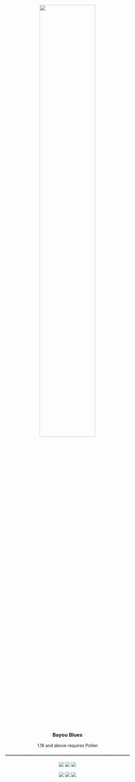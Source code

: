 <p align="center"><img src="https://raw.githubusercontent.com/teamauroramods/BayouBlues/1.18.x/forge/src/main/resources/logo.png" width=60%></p>
<h3 align="center">Bayou Blues</h3>
<p align="center">
  1.18 and above requires Pollen
</p>
<p align="center">
═════════════════════════════════════════
</p>
<p align="center">
  <a href="https://discord.gg/VzXSCFp"><img src="https://img.shields.io/discord/440256241932173323?label=&color=8c8424&labelColor=74bc2c&logo=Discord&logoColor=8c8424&style=for-the-badge"></a>
  <a href="https://twitter.com/teamauroramods"><img src="https://img.shields.io/twitter/follow/teamauroramods?label=&color=8c8424&labelColor=74bc2c&logo=Twitter&logoColor=8c8424&style=for-the-badge"></a>
  <a href="https://github.com/teamauroramods/BayouBlues/blob/1.18.x/LICENSE"><img src="https://img.shields.io/badge/License-All%20rights%20reserved-red.svg?style=for-the-badge&color=8c8424&labelColor=74bc2c"></a>
</p>
<p align="center">
  <img src="https://img.shields.io/badge/-Downloads-orange?style=for-the-badge&color=e04e14">
  <a href="https://www.curseforge.com/minecraft/mc-mods/bayou-blues"><img src="http://cf.way2muchnoise.eu/452344.svg?badge_style=for_the_badge"></a>
  <a href="https://www.curseforge.com/minecraft/mc-mods/bayou-blues"><img src="http://cf.way2muchnoise.eu/versions/452344.svg?badge_style=for_the_badge"></a>
</p>
